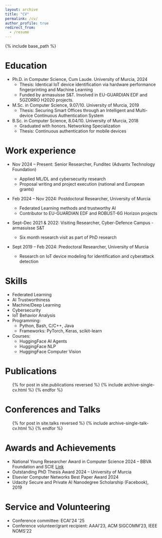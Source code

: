 ```yaml
---
layout: archive
title: "CV"
permalink: /cv/
author_profile: true
redirect_from:
  - /resume
---
```


{% include base_path %}

Education
======
* Ph.D. in Computer Science, Cum Laude. University of Murcia, 2024  
  * Thesis: Identical IoT device identification via hardware performance fingerprinting and Machine Learning  
  * Funded by armasuisse S&T. Involved in EU-GUARDIAN EDF and 5GZORRO H2020 projects.
* M.Sc. in Computer Science, 9.07/10. University of Murcia, 2019  
  * Thesis: Securing Smart Offices through an Intelligent and Multi-device Continuous Authentication System
* B.Sc. in Computer Science, 8.04/10. University of Murcia, 2018  
  * Graduated with honors. Networking Specialization  
  * Thesis: Continuous authentication for mobile devices

Work experience
======
* Nov 2024 – Present: Senior Researcher, Funditec (Advantx Technology Foundation)  
  * Applied ML/DL and cybersecurity research  
  * Proposal writing and project execution (national and European grants)

* Feb 2024 – Nov 2024: Postdoctoral Researcher, University of Murcia
  * Federated Learning methods and trustworthy AI  
  * Contributor to EU-GUARDIAN EDF and ROBUST-6G Horizon projects

* Sept–Dec 2021 & 2022: Visiting Researcher, Cyber-Defence Campus - armasuisse S&T 
  * Six month research visit as part of PhD research

* Sept 2019 – Feb 2024: Predoctoral Researcher, University of Murcia  
  * Research on IoT device modeling for identification and cyberattack detection
  
Skills
======
* Federated Learning
* AI Trustworthiness
* Machine/Deep Learning
* Cybersecurity
* IoT Behavior Analysis
* Programming:  
  * Python, Bash, C/C++, Java  
  * Frameworks: PyTorch, Keras, scikit-learn
* Courses:
  * HuggingFace AI Agents
  * HuggingFace NLP
  * HuggingFace Computer Vision

Publications
======
  <ul>{% for post in site.publications reversed %}
    {% include archive-single-cv.html %}
  {% endfor %}</ul>
  
Conferences and Talks
======
  <ul>{% for post in site.talks reversed %}
    {% include archive-single-talk-cv.html  %}
  {% endfor %}</ul>
  
Awards and Achievements
======
* National Young Researcher Award in Computer Science 2024 – BBVA Foundation and SCIE [Link](https://www.fbbva.es/galardonados/pedro-miguel-sanchez-sanchez/)
* Outstanding PhD Thesis Award 2024 – University of Murcia 
* Elsevier Computer Networks Best Paper Award 2024 
* Udacity Secure and Private AI Nanodegree Scholarship (Facebook), 2019

Service and Volunteering
======
* Conference committee: ECAI'24 '25
* Conference volunteer/grant recipient: AAAI’23, ACM SIGCOMM’23, IEEE NOMS’22
